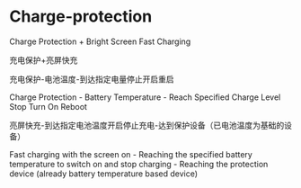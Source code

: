 # Charge-protection
Charge Protection + Bright Screen Fast Charging

充电保护+亮屏快充

充电保护-电池温度-到达指定电量停止开启重启

Charge Protection - Battery Temperature - Reach Specified Charge Level Stop Turn On Reboot

亮屏快充-到达指定电池温度开启停止充电-达到保护设备（已电池温度为基础的设备）

Fast charging with the screen on - Reaching the specified battery temperature to switch on and stop charging - Reaching the protection device (already battery temperature based device)

